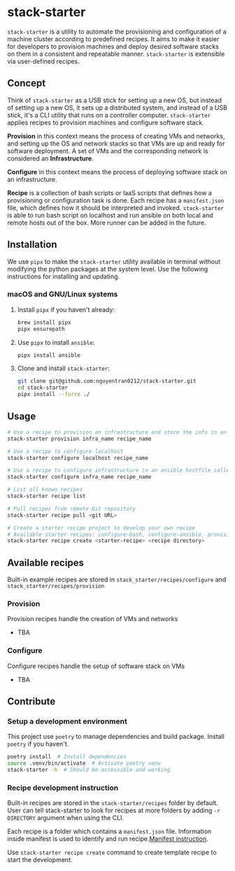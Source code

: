 # stack-starter

`stack-starter` is a utility to automate the provisioning and configuration of a machine cluster according to predefined recipes. It aims to make it easier for developers to provision machines and deploy desired software stacks on them in a consistent and repeatable manner. `stack-starter` is extensible via user-defined recipes. 

## Concept

Think of `stack-starter` as a USB stick for setting up a new OS, but instead of setting up a new OS, it sets up a distributed system, and instead of a USB stick, it's a CLI utility that runs on a controller computer. `stack-starter` applies recipes to provision machines and configure software stack. 

**Provision** in this context means the process of creating VMs and networks, and setting up the OS and network stacks so that VMs are up and ready for software deployment. A set of VMs and the corresponding network is considered an **Infrastructure**.

**Configure** in this context means the process of deploying software stack on an infrastructure. 

**Recipe** is a collection of bash scripts or IaaS scripts that defines how a provisioning or configuration task is done. Each recipe has a `manifest.json` file, which defines how it should be interpreted and invoked. `stack-starter` is able to run bash script on localhost and run ansible on both local and remote hosts out of the box. More runner can be added in the future. 


## Installation

We use `pipx` to make the `stack-starter` utility available in terminal without modifying the python packages at the system level. Use the following instructions for installing and updating.

### macOS and GNU/Linux systems


1. Install `pipx` if you haven't already:

    ```bash
    brew install pipx
    pipx ensurepath
    ```

2. Use `pipx` to install `ansible`:

    ```bash
    pipx install ansible
    ```

3. Clone and install `stack-starter`:

    ```bash
    git clone git@github.com:nguyentran0212/stack-starter.git
    cd stack-starter
    pipx install --force ./
    ```

## Usage

```bash
# Use a recipe to provision an infrastructure and store the info in an Ansible hostfile named infra_name
stack-starter provision infra_name recipe_name

# Use a recipe to configure localhost
stack-starter configure localhost recipe_name

# Use a recipe to configure infrastructure in an ansible hostfile called infra_name
stack-starter configure infra_name recipe_name

# List all known recipes
stack-starter recipe list

# Pull recipes from remote Git repository
stack-starter recipe pull <git URL>

# Create a starter recipe project to develop your own recipe
# Available starter recipes: configure-bash, configure-ansible, provision-vagrant
stack-starter recipe create <starter-recipe> <recipe directory>
```


## Available recipes

Built-in example recipes are stored in `stack_starter/recipes/configure` and `stack_starter/recipes/provision`

### Provision

Provision recipes handle the creation of VMs and networks

- TBA

### Configure

Configure recipes handle the setup of software stack on VMs

- TBA


## Contribute

### Setup a development environment

This project use `poetry` to manage dependencies and build package. Install `poetry` if you haven't. 

```bash
poetry install  # Install dependencies
source .venv/bin/activate  # Activate poetry venv
stack-starter -h  # Should be accessible and working
```

### Recipe development instruction

Built-in recipes are stored in the `stack-starter/recipes` folder by default. User can tell stack-starter to look for recipes at more folders by adding `-r DIRECTORY` argument when using the CLI. 

Each recipe is a folder which contains a `manifest.json` file. Information inside manifest is used to identify and run recipe.[Manifest instruction](docs/recipe_manifest/manifest_specs.md). 

Use `stack-starter recipe create` command to create template recipe to start the development.
